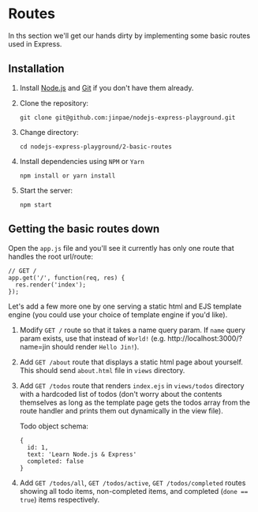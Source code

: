 # Routes
In ths section we'll get our hands dirty by implementing some basic routes used in Express.

## Installation
1. Install [Node.js](https://nodejs.org/en/) and [Git](https://git-scm.com/) if you don't have them already.

2. Clone the repository:
    ```
    git clone git@github.com:jinpae/nodejs-express-playground.git
    ```
    
3. Change directory:
    ```
    cd nodejs-express-playground/2-basic-routes
    ```

4. Install dependencies using `NPM` or `Yarn`
    ```
    npm install or yarn install
    ```

5. Start the server:
    ```
    npm start
    ```

## Getting the basic routes down
Open the `app.js` file and you'll see it currently has only one route that handles the root url/route:

```
// GET /
app.get('/', function(req, res) {
  res.render('index');
});
```

Let's add a few more one by one serving a static html and EJS template engine (you could use your choice of template engine if you'd like).

1. Modify `GET /` route so that it takes a name query param. If `name` query param exists, use that instead of `World!` (e.g. http://localhost:3000/?name=jin should render `Hello Jin!`).

2. Add `GET /about` route that displays a static html page about yourself. This should send `about.html` file in `views` directory.

3. Add `GET /todos` route that renders `index.ejs` in `views/todos` directory with a hardcoded list of todos (don't worry about the contents themselves as long as the template page gets the todos array from the route handler and prints them out dynamically in the view file).

    Todo object schema:

    ```
    {
      id: 1,
      text: 'Learn Node.js & Express'
      completed: false
    }
    ```

4. Add `GET /todos/all`, `GET /todos/active`, `GET /todos/completed` routes showing all todo items, non-completed items, and completed (`done == true`) items respectively.
